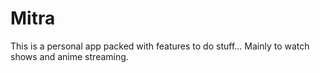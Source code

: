 # Mitra

This is a personal app packed with features to do stuff...
Mainly to watch shows and anime streaming.


